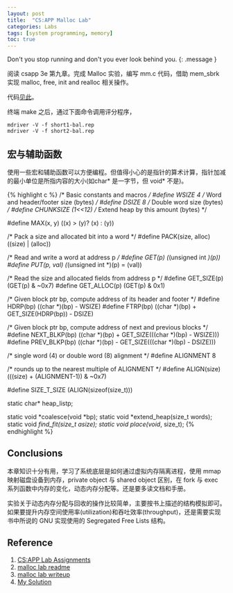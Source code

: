 ```yaml
---
layout: post
title:  "CS:APP Malloc Lab"
categories: Labs
tags: [system programming, memory]
toc: true
--- 
```

Don't you stop running and don't you ever look behind you.
{: .message }

阅读 csapp 3e 第九章。完成 Malloc 实验，编写 mm.c 代码，借助 mem_sbrk 实现 malloc, free, init and realloc 相关操作。

代码[见此](https://github.com/QifanWang/learning-csapp/tree/master/handout/malloclab-handout)。

终端 make 之后，通过下面命令调用评分程序，
```
mdriver -V -f short1-bal.rep
mdriver -V -f short2-bal.rep
```

## 宏与辅助函数
使用一些宏和辅助函数可以方便编程。但值得小心的是指针的算术计算，指针加减的最小单位是所指内容的大小(如char* 是一字节，但 void* 不是)。

{% highlight c %}
/* Basic constants and macros */
#define WSIZE 4 /* Word and header/footer size (bytes) */
#define DSIZE 8 /* Double word size (bytes) */
#define CHUNKSIZE (1<<12) /* Extend heap by this amount (bytes) */

#define MAX(x, y) ((x) > (y)? (x) : (y))

/* Pack a size and allocated bit into a word */
#define PACK(size, alloc) ((size) | (alloc))

/* Read and write a word at address p */
#define GET(p) (*(unsigned int *)(p))
#define PUT(p, val) (*(unsigned int *)(p) = (val))

/* Read the size and allocated fields from address p */
#define GET_SIZE(p) (GET(p) & ~0x7)
#define GET_ALLOC(p) (GET(p) & 0x1)

/* Given block ptr bp, compute address of its header and footer */
#define HDRP(bp) ((char *)(bp) - WSIZE)
#define FTRP(bp) ((char *)(bp) + GET_SIZE(HDRP(bp)) - DSIZE)

/* Given block ptr bp, compute address of next and previous blocks */
#define NEXT_BLKP(bp) ((char *)(bp) + GET_SIZE(((char *)(bp) - WSIZE)))
#define PREV_BLKP(bp) ((char *)(bp) - GET_SIZE(((char *)(bp) - DSIZE)))

/* single word (4) or double word (8) alignment */
#define ALIGNMENT 8

/* rounds up to the nearest multiple of ALIGNMENT */
#define ALIGN(size) (((size) + (ALIGNMENT-1)) & ~0x7)

#define SIZE_T_SIZE (ALIGN(sizeof(size_t)))


static char* heap_listp;

static void *coalesce(void *bp);
static void *extend_heap(size_t words);
static void *find_fit(size_t asize);
static void place(void*, size_t);
{% endhighlight %}

## Conclusions

本章知识十分有用，学习了系统底层是如何通过虚拟内存隔离进程，使用 mmap 映射磁盘设备到内存，private object 与 shared object 区别，在 fork 与 exec 系列函数中内存的变化，动态内存分配等。还是要多读文档和手册。

实验关于动态内存分配与回收的操作比较简单，主要按书上描述的结构模拟即可。如果要提升内存空间使用率(utilization)和吞吐效率(throughput)，还是需要实现书中所说的 GNU 实现使用的 Segregated Free Lists 结构。

## Reference
1. [CS:APP Lab Assignments](http://csapp.cs.cmu.edu/3e/labs.html)
2. [malloc lab readme](http://csapp.cs.cmu.edu/3e/README-malloclab)
3. [malloc lab writeup](http://csapp.cs.cmu.edu/3e/malloclab.pdf)
4. [My Solution](https://github.com/QifanWang/learning-csapp/tree/master/handout/malloclab-handout)
